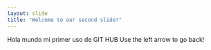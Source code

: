 ```yaml
---
layout: slide
title: "Welcome to our second slide!"
---
```

Hola mundo mi primer uso de GIT HUB
Use the left arrow to go back!
